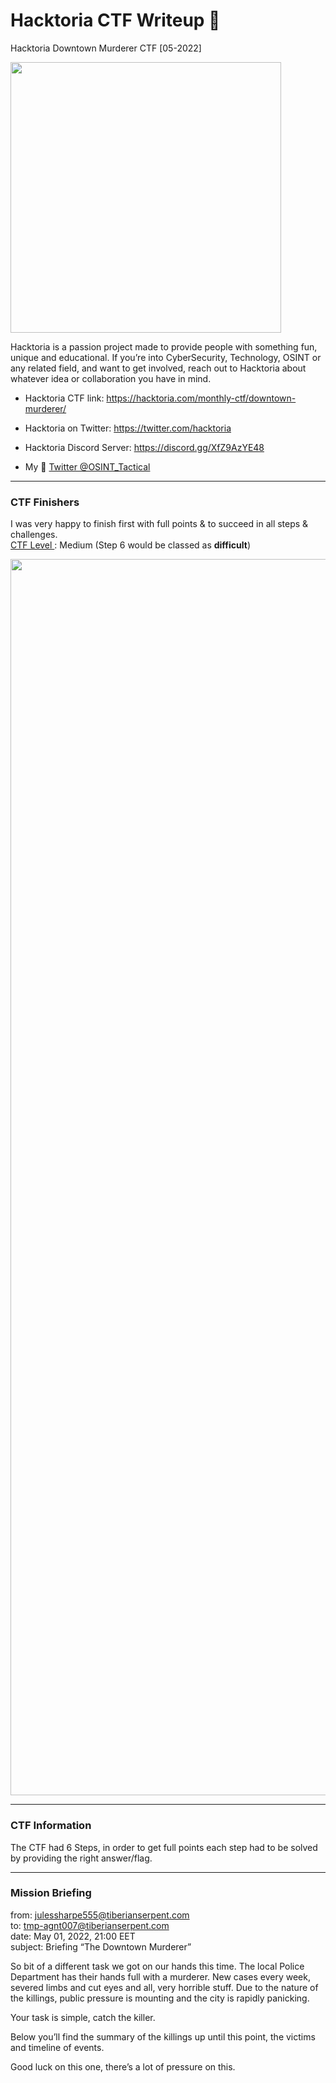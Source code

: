 # Hacktoria CTF Writeup 👾
Hacktoria Downtown Murderer CTF [05-2022] 


<img width="433" src="https://user-images.githubusercontent.com/104733166/188321243-70f8e813-038e-4e2c-8beb-00800fcee14f.jpeg">

Hacktoria is a passion project made to provide people with something fun, unique and educational. If you’re into CyberSecurity, Technology, OSINT or any related field, and want to get involved, reach out to Hacktoria about whatever idea or collaboration you have in mind.

- Hacktoria CTF link: https://hacktoria.com/monthly-ctf/downtown-murderer/
- Hacktoria on Twitter: https://twitter.com/hacktoria
- Hacktoria Discord Server: https://discord.gg/XfZ9AzYE48

- My 🐥 [Twitter @OSINT_Tactical](https://twitter.com/OSINT_Tactical)

---
### CTF Finishers

I was very happy to finish first with full points & to succeed in all steps & challenges.<br/>
<ins>CTF Level </ins>: Medium (Step 6 would be classed as **difficult**)

<img width="1978" src="https://user-images.githubusercontent.com/104733166/170821733-cec5a27e-c8dd-4323-869a-f444bff5b4b4.png">

---
### CTF Information

The CTF had 6 Steps, in order to get full points each step had to be solved by providing the right answer/flag.


---
### Mission Briefing

from: julessharpe555@tiberianserpent.com<br/>
to: tmp-agnt007@tiberianserpent.com<br/>
date: May 01, 2022, 21:00 EET<br/>
subject: Briefing “The Downtown Murderer”


So bit of a different task we got on our hands this time. The local Police Department has their hands full with a murderer. New cases every week, severed limbs and cut eyes and all, very horrible stuff. Due to the nature of the killings, public pressure is mounting and the city is rapidly panicking.

Your task is simple, catch the killer.

Below you’ll find the summary of the killings up until this point, the victims and timeline of events.

Good luck on this one, there’s a lot of pressure on this.
